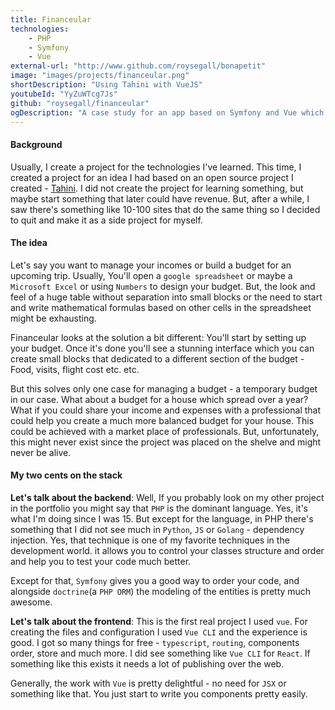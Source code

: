 ```yaml
---
title: Financeular
technologies: 
    - PHP
    - Symfony
    - Vue
external-url: "http://www.github.com/roysegall/bonapetit"
image: "images/projects/financeular.png"
shortDescription: "Using Tahini with VueJS"
youtubeId: "YyZuWTcg7Js"
github: "roysegall/financeular"
ogDescription: "A case study for an app based on Symfony and Vue which helps you create a budget"
---
```


#### Background
Usually, I create a project for the technologies I've learned. This time, I created a project for an idea I had based on
an open source project I created - [Tahini](/project/tahini). I did not create the project for learning something, but
maybe start something that later could have revenue. But, after a while, I saw there's something like 10-100 sites that
do the same thing so I decided to quit and make it as a side project for myself.

#### The idea
Let's say you want to manage your incomes or build a budget for an upcoming trip. Usually, You'll open a 
`google spreadsheet` or maybe a `Microsoft Excel` or using `Numbers` to design your budget. But, the look and feel of a 
huge table without separation into small blocks or the need to start and write mathematical formulas based on other 
cells in the spreadsheet might be exhausting.

Financeular looks at the solution a bit different: You'll start by setting up your budget. Once it's done you'll see a 
stunning interface which you can create small blocks that dedicated to a different section of the budget - Food, visits, 
flight cost etc. etc.

But this solves only one case for managing a budget - a temporary budget in our case. What about a budget for a house 
which spread over a year? What if you could share your income and expenses with a professional that could help you
create a much more balanced budget for your house. This could be achieved with a market place of professionals. But, 
unfortunately, this might never exist since the project was placed on the shelve and might never be alive.

#### My two cents on the stack
**Let's talk about the backend**: Well, If you probably look on my other project in the portfolio you might say that 
`PHP` is the dominant language. Yes, it's what I'm doing since I was 15. But except for the language, in PHP there's 
something that I did not see much in `Python`, `JS` or `Golang` - dependency injection. Yes, that technique is one of my 
favorite techniques in the development world. it allows you to control your classes structure and order and help you to 
test your code much better.

Except for that, `Symfony` gives you a good way to order your code, and alongside `doctrine`(a `PHP ORM`) the modeling 
of the entities is pretty much awesome. 

**Let's talk about the frontend**: This is the first real project I used `vue`. For creating the files and configuration
I used `Vue CLI` and the experience is good. I got so many things for free - `typescript`, `routing`, components order, 
store and much more. I did see something like `Vue CLI` for `React`. If something like this exists it needs a lot of 
publishing over the web.

Generally, the work with `Vue` is pretty delightful - no need for `JSX` or something like that. You just start to write
you components pretty easily.
